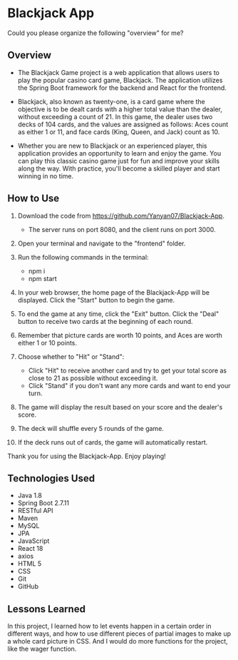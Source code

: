# Blackjack App 
Could you please organize the following "overview" for me?
## Overview
* The Blackjack Game project is a web application that allows users to play the popular casino card game, Blackjack. The application utilizes the Spring Boot framework for the backend and React for the frontend.

* Blackjack, also known as twenty-one, is a card game where the objective is to be dealt cards with a higher total value than the dealer, without exceeding a count of 21. In this game, the dealer uses two decks of 104 cards, and the values are assigned as follows: Aces count as either 1 or 11, and face cards (King, Queen, and Jack) count as 10.

* Whether you are new to Blackjack or an experienced player, this application provides an opportunity to learn and enjoy the game. You can play this classic casino game just for fun and improve your skills along the way. With practice, you'll become a skilled player and start winning in no time.

## How to Use
1. Download the code from https://github.com/Yanyan07/Blackjack-App.
   * The server runs on port 8080, and the client runs on port 3000.

2. Open your terminal and navigate to the "frontend" folder.

3. Run the following commands in the terminal:
   * npm i 
   * npm start 

4. In your web browser, the home page of the Blackjack-App will be displayed.
Click the "Start" button to begin the game.

5. To end the game at any time, click the "Exit" button.
Click the "Deal" button to receive two cards at the beginning of each round.

6. Remember that picture cards are worth 10 points, and Aces are worth either 1 or 10 points.

7. Choose whether to "Hit" or "Stand":
   * Click "Hit" to receive another card and try to get your total score as close to 21 as possible without exceeding it.
   * Click "Stand" if you don't want any more cards and want to end your turn.

8. The game will display the result based on your score and the dealer's score.

9. The deck will shuffle every 5 rounds of the game.

10. If the deck runs out of cards, the game will automatically restart.

Thank you for using the Blackjack-App. Enjoy playing!

## Technologies Used
* Java 1.8
* Spring Boot 2.7.11
* RESTful API
* Maven
* MySQL
* JPA
* JavaScript
* React 18
* axios
* HTML 5
* CSS
* Git
* GitHub

## Lessons Learned
In this project, I learned how to let events happen in a certain order in different ways, and how to use different pieces of partial images to make up a whole card picture in CSS. And I would do more functions for the project, like the wager function.